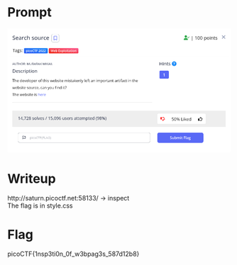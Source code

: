 <h1>
  Prompt
</h1>

![alt text](prompt.png)

<h1>
  Writeup
</h1>

<p>http://saturn.picoctf.net:58133/ -> inspect<br>
The flag is in style.css</p>

<h1>
  Flag
</h1>

picoCTF{1nsp3ti0n_0f_w3bpag3s_587d12b8}
